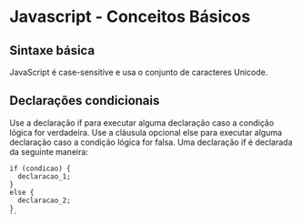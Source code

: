 # Javascript - Conceitos Básicos

## Sintaxe básica
JavaScript é case-sensitive e usa o conjunto de caracteres Unicode.

## Declarações condicionais
Use a declaração if para executar alguma declaração caso a condição lógica 
for verdadeira. Use a cláusula opcional else para executar alguma declaração caso a condição lógica for falsa.
 Uma declaração if é declarada da seguinte maneira:
 
 ```
 if (condicao) {
   declaracao_1;
 } 
 else {
   declaracao_2;
 }
 ``


